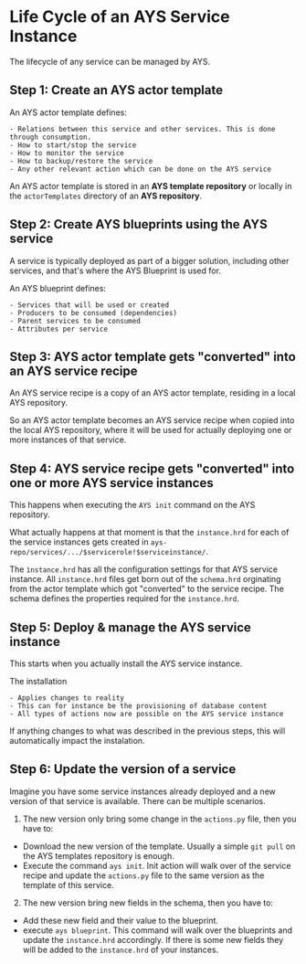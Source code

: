 # Life Cycle of an AYS Service Instance

The lifecycle of any service can be managed by AYS.

## Step 1: Create an AYS actor template

An AYS actor template defines:

```
- Relations between this service and other services. This is done through consumption.
- How to start/stop the service
- How to monitor the service
- How to backup/restore the service
- Any other relevant action which can be done on the AYS service
```

An AYS actor template is stored in an **AYS template repository** or locally in the `actorTemplates` directory of an **AYS repository**.

## Step 2: Create AYS blueprints using the AYS service

A service is typically deployed as part of a bigger solution, including other services, and that's where the AYS Blueprint is used for.

An AYS blueprint defines:

```
- Services that will be used or created
- Producers to be consumed (dependencies)
- Parent services to be consumed
- Attributes per service
```

## Step 3: AYS actor template gets "converted" into an AYS service recipe

An AYS service recipe is a copy of an AYS actor template, residing in a local AYS repository.

So an AYS actor template becomes an AYS service recipe when copied into the local AYS repository, where it will be used for actually deploying one or more instances of that service.

## Step 4: AYS service recipe gets "converted" into one or more AYS service instances

This happens when executing the `AYS init` command on the AYS repository.

What actually happens at that moment is that the `instance.hrd` for each of the service instances gets created in `ays-repo/services/.../$servicerole!$serviceinstance/`.

The `ìnstance.hrd` has all the configuration settings for that AYS service instance. All `instance.hrd` files get born out of the `schema.hrd` orginating from the actor template which got "converted" to the service recipe. The schema defines the properties required for the `instance.hrd`.

## Step 5: Deploy & manage the AYS service instance

This starts when you actually install the AYS service instance.

The installation

```
- Applies changes to reality
- This can for instance be the provisioning of database content
- All types of actions now are possible on the AYS service instance
```

If anything changes to what was described in the previous steps, this will automatically impact the instalation.

## Step 6: Update the version of a service

Imagine you have some service instances already deployed and a new version of that service is available. There can be multiple scenarios.

1. The new version only bring some change in the `actions.py` file, then you have to:

  - Download the new version of the template. Usually a simple `git pull` on the AYS templates repository is enough.
  - Execute the command `ays init`. Init action will walk over of the service recipe and update the `actions.py` file to the same version as the template of this service.

2. The new version bring new fields in the schema, then you have to:

  - Add these new field and their value to the blueprint.
  - execute `ays blueprint`. This command will walk over the blueprints and update the `instance.hrd` accordingly. If there is some new fields they will be added to the `instance.hrd` of your instances.
